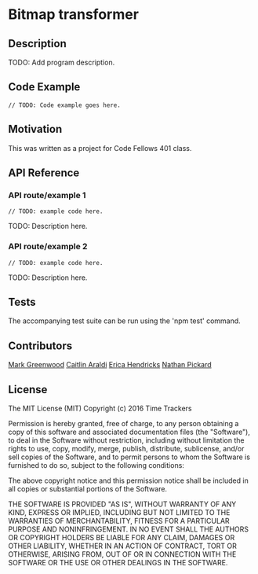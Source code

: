 # Bitmap transformer

## Description

TODO: Add program description.

## Code Example

```
// TODO: Code example goes here.
```

## Motivation

This was written as a project for Code Fellows 401 class.

## API Reference

### API route/example 1

`// TODO: example code here.`

TODO: Description here.

### API route/example 2

`// TODO: example code here.`

TODO: Description here.

## Tests

The accompanying test suite can be run using the 'npm test' command.

## Contributors

[Mark Greenwood](https://github.com/markgreenwood)
[Caitlin Araldi](https://github.com/caraldi)
[Erica Hendricks](https://github.com/elhendricks)
[Nathan Pickard](https://github.com/nathanpickard)

## License

The MIT License (MIT)
Copyright (c) 2016 Time Trackers

Permission is hereby granted, free of charge, to any person obtaining a copy of this software and associated documentation files (the "Software"), to deal in the Software without restriction, including without limitation the rights to use, copy, modify, merge, publish, distribute, sublicense, and/or sell copies of the Software, and to permit persons to whom the Software is furnished to do so, subject to the following conditions:

The above copyright notice and this permission notice shall be included in all copies or substantial portions of the Software.

THE SOFTWARE IS PROVIDED "AS IS", WITHOUT WARRANTY OF ANY KIND, EXPRESS OR IMPLIED, INCLUDING BUT NOT LIMITED TO THE WARRANTIES OF MERCHANTABILITY, FITNESS FOR A PARTICULAR PURPOSE AND NONINFRINGEMENT. IN NO EVENT SHALL THE AUTHORS OR COPYRIGHT HOLDERS BE LIABLE FOR ANY CLAIM, DAMAGES OR OTHER LIABILITY, WHETHER IN AN ACTION OF CONTRACT, TORT OR OTHERWISE, ARISING FROM, OUT OF OR IN CONNECTION WITH THE SOFTWARE OR THE USE OR OTHER DEALINGS IN THE SOFTWARE.
